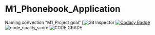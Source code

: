 # M1_Phonebook_Application
Naming convection "M1_Project goal"
[![Git Inspector](https://github.com/venkatesh/M1_application_Phonebook-management-system/actions/workflows/.gitinspector.yml/badge.svg)
[![Codacy Badge](https://app.codacy.com/project/badge/Grade/4bbb3da743124a008afb2b5bfb2eb6e1)](https://www.codacy.com/gh/venkatesh/M1_application_Phonebook-management-system/dashboard?utm_source=github.com&amp;utm_medium=referral&amp;utm_content=venkatesh/M1_application_Phonebook-management-system&amp;utm_campaign=Badge_Grade)
![code_quality_score](https://api.codiga.io/project/30030/score/svg)
![CODE GRADE](https://api.codiga.io/project/30030/status/svg)
